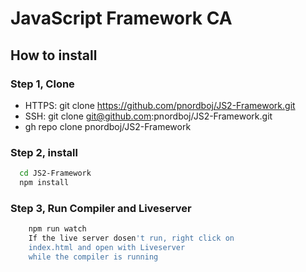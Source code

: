 # JavaScript Framework CA

## How to install
### Step 1, Clone
* HTTPS: git clone https://github.com/pnordboj/JS2-Framework.git
* SSH: git clone git@github.com:pnordboj/JS2-Framework.git
* gh repo clone pnordboj/JS2-Framework

### Step 2, install

```bash
  cd JS2-Framework
  npm install
```

### Step 3, Run Compiler and Liveserver
```bash
    npm run watch
    If the live server dosen't run, right click on
    index.html and open with Liveserver 
    while the compiler is running
```